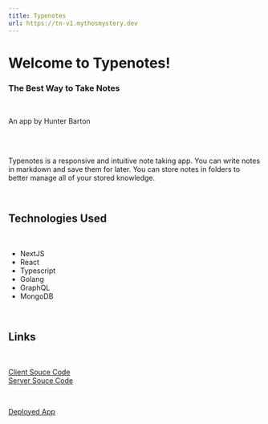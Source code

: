 ```yaml
---
title: Typenotes
url: https://tn-v1.mythosmystery.dev
---
```


# Welcome to Typenotes!

### The Best Way to Take Notes

<br />
  
An app by Hunter Barton

<br /> <br />

Typenotes is a responsive and intuitive note taking app. You can write notes in markdown and save them for later. You can store notes in folders to better manage all of your stored knowledge.

<br />

## Technologies Used

<br />

- NextJS
- React
- Typescript
- Golang
- GraphQL
- MongoDB

<br />

## Links

<br />

[Client Souce Code](https://github.com/mythosmystery/typenotes-next)  
[Server Souce Code](https://github.com/mythosmystery/typenotes-go-graphql)

<br />

[Deployed App](https://typenotes.mythosmystery.dev)
